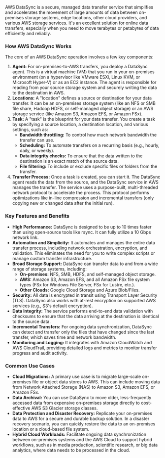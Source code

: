 AWS DataSync is a secure, managed data transfer service that simplifies and accelerates the movement of large amounts of data between on-premises storage systems, edge locations, other cloud providers, and various AWS storage services. It's an excellent solution for online data transfers, especially when you need to move terabytes or petabytes of data efficiently and reliably.

### How AWS DataSync Works

The core of an AWS DataSync operation involves a few key components:

1.  **Agent:** For on-premises-to-AWS transfers, you deploy a DataSync agent. This is a virtual machine (VM) that you run in your on-premises environment (on a hypervisor like VMware ESXi, Linux KVM, or Microsoft Hyper-V) or as an EC2 instance. The agent is responsible for reading from your source storage system and securely writing the data to the destination in AWS.
2.  **Locations:** A "location" defines a source or destination for your data transfer. It can be an on-premises storage system (like an NFS or SMB file share, Hadoop HDFS, or self-managed object storage) or an AWS storage service (like Amazon S3, Amazon EFS, or Amazon FSx).
3.  **Task:** A "task" is the blueprint for your data transfer. You create a task by specifying a source location, a destination location, and various settings, such as:
    * **Bandwidth throttling:** To control how much network bandwidth the transfer can use.
    * **Scheduling:** To automate transfers on a recurring basis (e.g., hourly, daily, or weekly).
    * **Data integrity checks:** To ensure that the data written to the destination is an exact match of the source data.
    * **File filtering:** To include or exclude specific files or folders from the transfer.
4.  **Transfer Process:** Once a task is created, you can start it. The DataSync agent reads the data from the source, and the DataSync service in AWS manages the transfer. The service uses a purpose-built, multi-threaded network protocol to accelerate the process. This protocol performs optimizations like in-line compression and incremental transfers (only copying new or changed data after the initial run).

### Key Features and Benefits

* **High Performance:** DataSync is designed to be up to 10 times faster than using open-source tools like rsync. It can fully utilize a 10 Gbps network link.
* **Automation and Simplicity:** It automates and manages the entire data transfer process, including network orchestration, encryption, and validation. This eliminates the need for you to write complex scripts or manage custom transfer infrastructure.
* **Broad Storage Support:** DataSync can transfer data to and from a wide range of storage systems, including:
    * **On-premises:** NFS, SMB, HDFS, and self-managed object storage.
    * **AWS:** Amazon S3, Amazon EFS, and all Amazon FSx file system types (FSx for Windows File Server, FSx for Lustre, etc.).
    * **Other Clouds:** Google Cloud Storage and Azure Blob/Files.
* **Security:** All data is encrypted in transit using Transport Layer Security (TLS). DataSync also works with at-rest encryption on supported AWS services (e.g., S3's default encryption).
* **Data Integrity:** The service performs end-to-end data validation with checksums to ensure that the data arriving at the destination is identical to the source data.
* **Incremental Transfers:** For ongoing data synchronization, DataSync can detect and transfer only the files that have changed since the last transfer, which saves time and network bandwidth.
* **Monitoring and Logging:** It integrates with Amazon CloudWatch and AWS CloudTrail, providing detailed logs and metrics to monitor transfer progress and audit activity.

### Common Use Cases

* **Cloud Migrations:** A primary use case is to migrate large-scale on-premises file or object data stores to AWS. This can include moving data from Network Attached Storage (NAS) to Amazon S3, Amazon EFS, or Amazon FSx.
* **Data Archival:** You can use DataSync to move older, less-frequently accessed data from expensive on-premises storage directly to cost-effective AWS S3 Glacier storage classes.
* **Data Protection and Disaster Recovery:** Replicate your on-premises data to AWS for a secure and durable backup solution. In a disaster recovery scenario, you can quickly restore the data to an on-premises location or a cloud-based file system.
* **Hybrid Cloud Workloads:** Facilitate ongoing data synchronization between on-premises systems and the AWS Cloud to support hybrid workflows, such as in media production, scientific research, or big data analytics, where data needs to be processed in the cloud.
